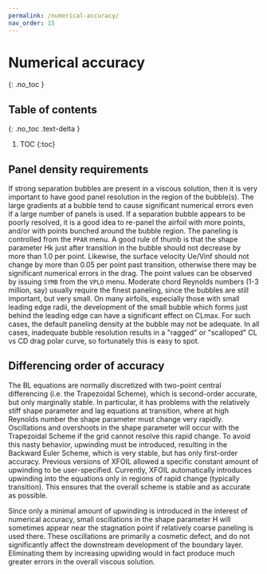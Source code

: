 ```yaml
---
permalink: /numerical-accuracy/
nav_order: 15
---
```


# Numerical accuracy

{: .no_toc }

## Table of contents

{: .no_toc .text-delta }

1. TOC
   {:toc}

## Panel density requirements

If strong separation bubbles are present in a viscous solution, then
it is very important to have good panel resolution in the region of the
bubble(s). The large gradients at a bubble tend to cause significant
numerical errors even if a large number of panels is used. If a separation
bubble appears to be poorly resolved, it is a good idea to re-panel the
airfoil with more points, and/or with points bunched around the bubble
region. The paneling is controlled from the `PPAR` menu. A good rule of
thumb is that the shape parameter Hk just after transition in the bubble
should not decrease by more than 1.0 per point. Likewise, the surface
velocity Ue/Vinf should not change by more than 0.05 per point past
transition, otherwise there may be significant numerical errors in the
drag. The point values can be observed by issuing `SYMB` from the `VPLO` menu.
Moderate chord Reynolds numbers (1-3 million, say) usually require the
finest paneling, since the bubbles are still important, but very small.
On many airfoils, especially those with small leading edge radii,
the development of the small bubble which forms just behind the
leading edge can have a significant effect on CLmax. For such cases,
the default paneling density at the bubble may not be adequate.
In all cases, inadequate bubble resolution results in a "ragged"
or "scalloped" CL vs CD drag polar curve, so fortunately this is
easy to spot.

## Differencing order of accuracy

The BL equations are normally discretized with two-point central
differencing (i.e. the Trapezoidal Scheme), which is second-order
accurate, but only marginally stable. In particular, it has problems
with the relatively stiff shape parameter and lag equations at
transition, where at high Reynolds number the shape parameter must
change very rapidly. Oscillations and overshoots in the shape parameter
will occur with the Trapezoidal Scheme if the grid cannot resolve this
rapid change. To avoid this nasty behavior, upwinding must be introduced,
resulting in the Backward Euler Scheme, which is very stable, but has
only first-order accuracy. Previous versions of XFOIL allowed a specific
constant amount of upwinding to be user-specified. Currently,
XFOIL automatically introduces upwinding into the equations only
in regions of rapid change (typically transition). This ensures
that the overall scheme is stable and as accurate as possible.

Since only a minimal amount of upwinding is introduced in the
interest of numerical accuracy, small oscillations in the shape
parameter H will sometimes appear near the stagnation point if
relatively coarse paneling is used there. These oscillations
are primarily a cosmetic defect, and do not significantly affect
the downstream development of the boundary layer. Eliminating them
by increasing upwiding would in fact produce much greater errors
in the overall viscous solution.
